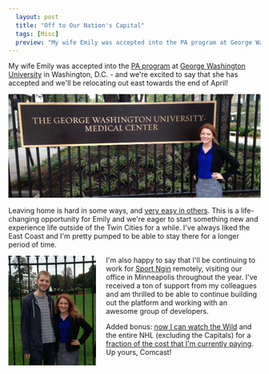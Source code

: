 ```yaml
---
  layout: post
  title: "Off to Our Nation's Capital"
  tags: [Misc]
  preview: "My wife Emily was accepted into the PA program at George Washington University in Washington, D.C. - and we're excited to say that she has accepted and we'll be relocating out east towards the end of April!"
---
```


My wife Emily was accepted into the [PA program][1] at [George Washington University][2]
in Washington, D.C. - and we're excited to say that she has accepted and we'll be relocating
out east towards the end of April!

![Emily at GWU](../images/posts/dc2.jpg)

Leaving home is hard in some ways, and [very easy in others][3]. 
This is a life-changing opportunity for Emily and we're eager to start something new and experience life outside
of the Twin Cities for a while. I've always liked the East Coast and I'm pretty pumped to be able to stay there
for a longer period of time.

<img src="../images/posts/dc1.jpg" style="width:175px; float:left; margin: 0px 20px 20px 0px;" />

I'm also happy to say that I'll be continuing to work for [Sport Ngin](http://www.sportngin.com) remotely,
visiting our office in Minneapolis throughout the year. I've received a ton of support from my colleagues
and am thrilled to be able to continue building out the platform and working with an awesome group of developers.

Added bonus: [now I can watch the Wild][5] and the entire NHL (excluding the Capitals)
for a [fraction of the cost that I'm currently paying][4]. Up yours, Comcast!

[1]: http://smhs.gwu.edu/pas/program
[2]: http://en.wikipedia.org/wiki/George_Washington_University
[3]: http://chrisarcand.com/screenshots/190g9.jpg
[4]: http://www.nhl.com/gamecenterlive
[5]: http://en.wikipedia.org/wiki/Blackout_(broadcasting)
